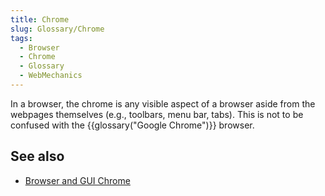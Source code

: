 ```yaml
---
title: Chrome
slug: Glossary/Chrome
tags:
  - Browser
  - Chrome
  - Glossary
  - WebMechanics
---
```

<p>In a browser, the chrome is any visible aspect of a browser aside from the webpages themselves (e.g., toolbars, menu bar, tabs). This is not to be confused with the {{glossary("Google Chrome")}} browser.</p>

<h2 id="see_also">See also</h2>

<ul>
 <li><a href="https://www.nngroup.com/articles/browser-and-gui-chrome/">Browser and GUI Chrome</a></li>
</ul>
